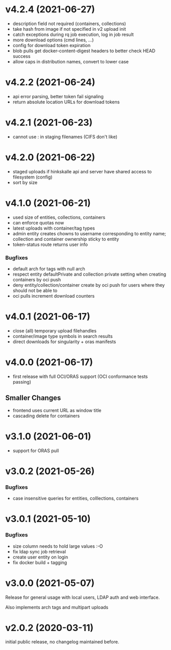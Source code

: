 # v4.2.4 (2021-06-27)

- description field not required (containers, collections)
- take hash from image if not specified in v2 upload init
- catch exceptions during rq job execution, log in job result
- more download options (cmd lines, ...)
- config for download token expiration 
- blob pulls get docker-content-digest headers to better check HEAD success
- allow caps in distribution names, convert to lower case

# v4.2.2 (2021-06-24)

- api error parsing, better token fail signaling
- return absolute location URLs for download tokens

# v4.2.1 (2021-06-23)

- cannot use : in staging filenames (CIFS don't like)

# v4.2.0 (2021-06-22)

- staged uploads if hinkskalle api and server have shared access to filesystem (config)
- sort by size

# v4.1.0 (2021-06-21)

- used size of entities, collections, containers
- can enforce quotas now
- latest uploads with container/tag types
- admin entity creates chowns to username corresponding to entity name; collection and container ownership sticky to entity
- token-status route returns user info

### Bugfixes

- default arch for tags with null arch
- respect entity defaultPrivate and collection private setting when creating containers by oci push
- deny entity/collection/container create by oci push for users where they should not be able to
- oci pulls increment download counters


# v4.0.1 (2021-06-17)

- close (all) temporary upload filehandles
- container/image type symbols in search results
- direct downloads for singularity + oras manifests

# v4.0.0 (2021-06-17)

- first release with full OCI/ORAS support (OCI conformance tests passing)

## Smaller Changes

- frontend uses current URL as window title
- cascading delete for containers

# v3.1.0 (2021-06-01)

- support for ORAS pull

# v3.0.2 (2021-05-26)

### Bugfixes

- case insensitive queries for entities, colllections, containers

# v3.0.1 (2021-05-10)

### Bugfixes

- size column needs to hold large values :-O
- fix ldap sync job retrieval
- create user entity on login
- fix docker build + tagging

# v3.0.0 (2021-05-07)

Release for general usage with local users, LDAP auth and web interface.

Also implements arch tags and multipart uploads

# v2.0.2 (2020-03-11)

initial public release, no changelog maintained before.
